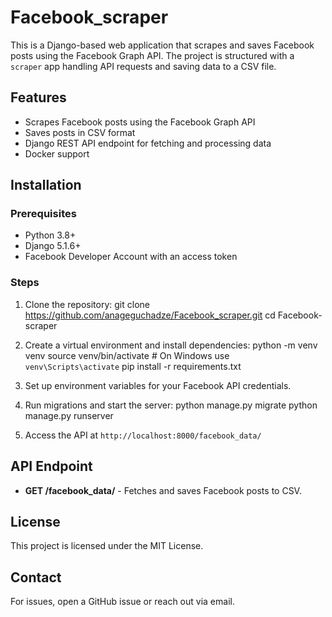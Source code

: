 # Facebook_scraper

This is a Django-based web application that scrapes and saves Facebook posts using the Facebook Graph API. The project is structured with a `scraper` app handling API requests and saving data to a CSV file.

## Features
- Scrapes Facebook posts using the Facebook Graph API
- Saves posts in CSV format
- Django REST API endpoint for fetching and processing data
- Docker support

## Installation
### Prerequisites
- Python 3.8+
- Django 5.1.6+
- Facebook Developer Account with an access token

### Steps
1. Clone the repository:
   git clone https://github.com/anageguchadze/Facebook_scraper.git
   cd Facebook-scraper
   
3. Create a virtual environment and install dependencies:
   python -m venv venv
   source venv/bin/activate  # On Windows use `venv\Scripts\activate`
   pip install -r requirements.txt
  
4. Set up environment variables for your Facebook API credentials.
5. Run migrations and start the server:
   python manage.py migrate
   python manage.py runserver
  
6. Access the API at `http://localhost:8000/facebook_data/`

## API Endpoint
- **GET /facebook_data/** - Fetches and saves Facebook posts to CSV.

## License
This project is licensed under the MIT License.

## Contact
For issues, open a GitHub issue or reach out via email.

